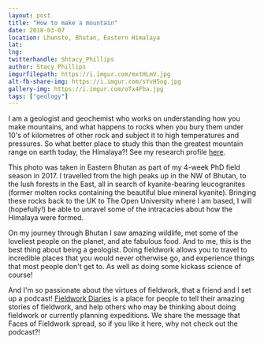 ```yaml
---
layout: post
title: "How to make a mountain"
date: 2018-03-07
location: Lhunste, Bhutan, Eastern Himalaya
lat: 
lng: 
twitterhandle: Shtacy_Phillips
author: Stacy Phillips
imgurfilepath: https://i.imgur.com/mxtHLmV.jpg
alt-fb-share-img: https://i.imgur.com/sYvH5og.jpg
gallery-img: https://i.imgur.com/oTx4Fba.jpg
tags: ["geology"]
---
```

	
	
I am a geologist and geochemist who works on understanding how you make mountains, and what happens to rocks when you bury them under 10's of kilometres of other rock and subject it to high temperatures and pressures. So what better place to study this than the greatest mountain range on earth today, the Himalaya?! See my research profile [here](http://www.open.ac.uk/people/sp25673).

This photo was taken in Eastern Bhutan as part of my 4-week PhD field season in 2017. I travelled from the high peaks up in the NW of Bhutan, to the lush forests in the East, all in search of kyanite-bearing leucogranites (former molten rocks containing the beautiful blue mineral kyanite). Bringing these rocks back to the UK to The Open University where I am based, I will (hopefully!) be able to unravel some of the intracacies about how the Himalaya were formed. 

On my journey through Bhutan I saw amazing wildlife, met some of the loveliest people on the planet, and ate fabulous food. And to me, this is the best thing about being a geologist. Doing fieldwork allows you to travel to incredible places that you would never otherwise go, and experience things that most people don't get to. As well as doing some kickass science of course!

And I'm so passionate about the virtues of fieldwork, that a friend and I set up a podcast! [Fieldwork Diaries](www.fieldworkdiaries.com) is a place for people to tell their amazing stories of fieldwork, and help others who may be thinking about doing fieldwork or currently planning expeditions. We share the message that Faces of Fieldwork spread, so if you like it here, why not check out the podcast?!